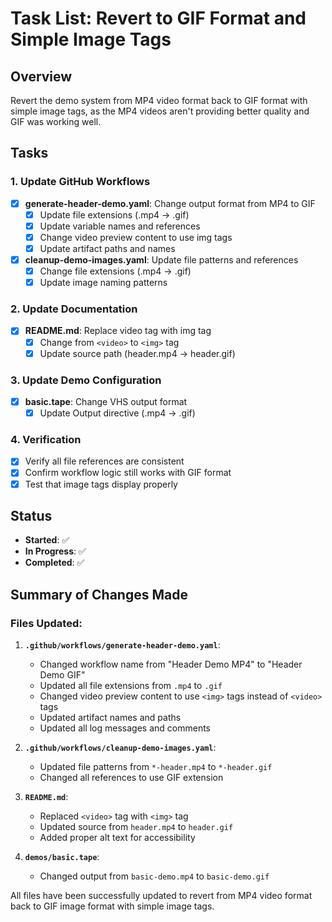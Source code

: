 # Task List: Revert to GIF Format and Simple Image Tags

## Overview

Revert the demo system from MP4 video format back to GIF format with simple image tags, as the MP4 videos aren't providing better quality and GIF was working well.

## Tasks

### 1. Update GitHub Workflows

- [x] **generate-header-demo.yaml**: Change output format from MP4 to GIF
  - [x] Update file extensions (.mp4 → .gif)
  - [x] Update variable names and references
  - [x] Change video preview content to use img tags
  - [x] Update artifact paths and names
- [x] **cleanup-demo-images.yaml**: Update file patterns and references
  - [x] Change file extensions (.mp4 → .gif)
  - [x] Update image naming patterns

### 2. Update Documentation

- [x] **README.md**: Replace video tag with img tag
  - [x] Change from `<video>` to `<img>` tag
  - [x] Update source path (header.mp4 → header.gif)

### 3. Update Demo Configuration

- [x] **basic.tape**: Change VHS output format
  - [x] Update Output directive (.mp4 → .gif)

### 4. Verification

- [x] Verify all file references are consistent
- [x] Confirm workflow logic still works with GIF format
- [x] Test that image tags display properly

## Status

- **Started**: ✅
- **In Progress**: ✅
- **Completed**: ✅

## Summary of Changes Made

### Files Updated:

1. **`.github/workflows/generate-header-demo.yaml`**:

   - Changed workflow name from "Header Demo MP4" to "Header Demo GIF"
   - Updated all file extensions from `.mp4` to `.gif`
   - Changed video preview content to use `<img>` tags instead of `<video>` tags
   - Updated artifact names and paths
   - Updated all log messages and comments

2. **`.github/workflows/cleanup-demo-images.yaml`**:

   - Updated file patterns from `*-header.mp4` to `*-header.gif`
   - Changed all references to use GIF extension

3. **`README.md`**:

   - Replaced `<video>` tag with `<img>` tag
   - Updated source from `header.mp4` to `header.gif`
   - Added proper alt text for accessibility

4. **`demos/basic.tape`**:
   - Changed output from `basic-demo.mp4` to `basic-demo.gif`

All files have been successfully updated to revert from MP4 video format back to GIF image format with simple image tags.
